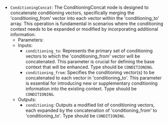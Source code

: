 - `ConditioningConcat`: The ConditioningConcat node is designed to concatenate conditioning vectors, specifically merging the 'conditioning_from' vector into each vector within the 'conditioning_to' array. This operation is fundamental in scenarios where the conditioning context needs to be expanded or modified by incorporating additional information.
    - Parameters:
    - Inputs:
        - `conditioning_to`: Represents the primary set of conditioning vectors to which the 'conditioning_from' vector will be concatenated. This parameter is crucial for defining the base context that will be enhanced. Type should be `CONDITIONING`.
        - `conditioning_from`: Specifies the conditioning vector(s) to be concatenated to each vector in 'conditioning_to'. This parameter is essential for introducing new or supplementary conditioning information into the existing context. Type should be `CONDITIONING`.
    - Outputs:
        - `conditioning`: Outputs a modified list of conditioning vectors, each expanded by the concatenation of 'conditioning_from' to 'conditioning_to'. Type should be `CONDITIONING`.
